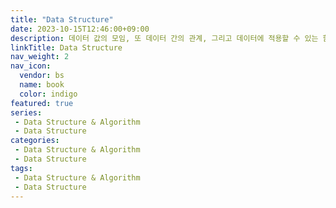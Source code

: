 ```yaml
---
title: "Data Structure"
date: 2023-10-15T12:46:00+09:00
description: 데이터 값의 모임, 또 데이터 간의 관계, 그리고 데이터에 적용할 수 있는 함수나 명령
linkTitle: Data Structure
nav_weight: 2
nav_icon:
  vendor: bs
  name: book
  color: indigo
featured: true
series:  
 - Data Structure & Algorithm
 - Data Structure
categories:
 - Data Structure & Algorithm
 - Data Structure
tags:
 - Data Structure & Algorithm
 - Data Structure
---
```

